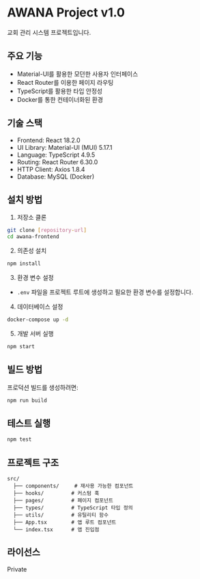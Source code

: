 # AWANA Project v1.0

교회 관리 시스템 프로젝트입니다.

## 주요 기능

- Material-UI를 활용한 모던한 사용자 인터페이스
- React Router를 이용한 페이지 라우팅
- TypeScript를 활용한 타입 안정성
- Docker를 통한 컨테이너화된 환경

## 기술 스택

- Frontend: React 18.2.0
- UI Library: Material-UI (MUI) 5.17.1
- Language: TypeScript 4.9.5
- Routing: React Router 6.30.0
- HTTP Client: Axios 1.8.4
- Database: MySQL (Docker)

## 설치 방법

1. 저장소 클론
```bash
git clone [repository-url]
cd awana-frontend
```

2. 의존성 설치
```bash
npm install
```

3. 환경 변수 설정
- `.env` 파일을 프로젝트 루트에 생성하고 필요한 환경 변수를 설정합니다.

4. 데이터베이스 설정
```bash
docker-compose up -d
```

5. 개발 서버 실행
```bash
npm start
```

## 빌드 방법

프로덕션 빌드를 생성하려면:
```bash
npm run build
```

## 테스트 실행

```bash
npm test
```

## 프로젝트 구조

```
src/
  ├── components/     # 재사용 가능한 컴포넌트
  ├── hooks/         # 커스텀 훅
  ├── pages/         # 페이지 컴포넌트
  ├── types/         # TypeScript 타입 정의
  ├── utils/         # 유틸리티 함수
  ├── App.tsx        # 앱 루트 컴포넌트
  └── index.tsx      # 앱 진입점
```

## 라이선스

Private 
